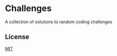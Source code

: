 # Challenges

A collection of solutions to random coding challenges


## License
[MIT](https://choosealicense.com/licenses/mit/)
